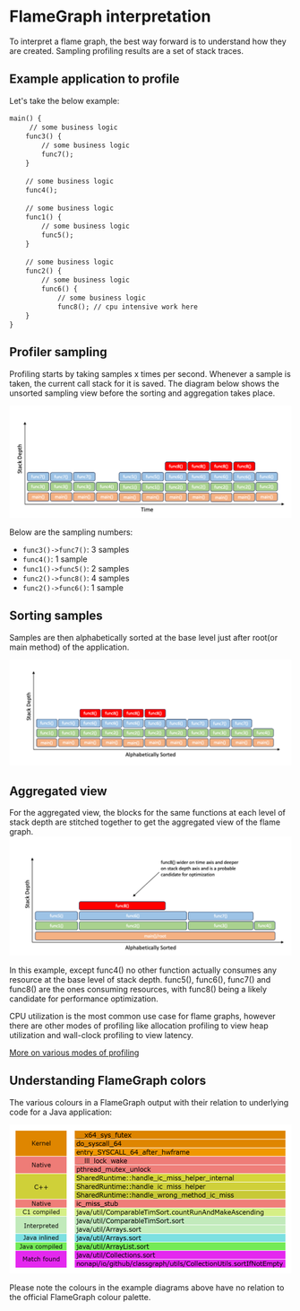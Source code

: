 # FlameGraph interpretation

To interpret a flame graph, the best way forward is to understand how they are created. Sampling
profiling results are a set of stack traces.

## Example application to profile

Let's take the below example:

```
main() {
     // some business logic
    func3() {
        // some business logic
        func7();
    }

    // some business logic
    func4();

    // some business logic
    func1() {
        // some business logic
        func5();
    }

    // some business logic
    func2() {
        // some business logic
        func6() {
            // some business logic
            func8(); // cpu intensive work here
    }
}
```

## Profiler sampling

Profiling starts by taking samples x times per second. Whenever a sample is taken, the current call stack for it is saved. The diagram below shows the unsorted sampling view before the sorting and aggregation takes place.

![](https://github.com/async-profiler/async-profiler/blob/master/.assets/images/ProfilerSamplings.png)

Below are the sampling numbers:

- `func3()->func7()`: 3 samples
- `func4()`: 1 sample
- `func1()->func5()`: 2 samples
- `func2()->func8()`: 4 samples
- `func2()->func6()`: 1 sample

## Sorting samples

Samples are then alphabetically sorted at the base level just after root(or main method) of the application.

![](https://github.com/async-profiler/async-profiler/blob/master/.assets/images/SortedSamplings.png)

## Aggregated view

For the aggregated view, the blocks for the same functions at each
level of stack depth are stitched together to get the aggregated
view of the flame graph.
![](https://github.com/async-profiler/async-profiler/blob/master/.assets/images/AggregatedView.png)

In this example, except func4() no other function actually consumes
any resource at the base level of stack depth. func5(), func6(),
func7() and func8() are the ones consuming resources, with func8()
being a likely candidate for performance optimization.

CPU utilization is the most common use case for flame graphs, however
there are other modes of profiling like allocation profiling to view
heap utilization and wall-clock profiling to view latency.

[More on various modes of profiling](https://github.com/async-profiler/async-profiler/?tab=readme-ov-file#profiling-modes)

## Understanding FlameGraph colors

The various colours in a FlameGraph output with their relation to underlying code for a Java application:

![](https://github.com/async-profiler/async-profiler/blob/master/.assets/images/flamegraph_colors.png)

Please note the colours in the example diagrams above have no relation to the official FlameGraph colour palette.

